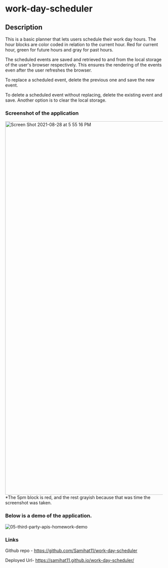 # work-day-scheduler

## Description

This is a basic planner that lets users schedule their work day hours. The hour blocks are color coded in relation to the current hour. Red for current hour, green for future hours and gray for past hours.

The scheduled events are saved and retrieved to and from the local storage of the user's browser respectively. This ensures the rendering of the events even after the user refreshes the browser.

To replace a scheduled event, delete the previous one and save the new event.

To delete a scheduled event without replacing, delete the existing event and save. Another option is to clear the local storage.

### Screenshot of the application

<img width="1194" alt="Screen Shot 2021-08-28 at 5 55 16 PM" src="https://user-images.githubusercontent.com/76274620/131232509-c24be277-3b8e-4846-837d-fb1998254d4c.png">
*The 5pm block is red, and the rest grayish because that was time the screenshot was taken.

### Below is a demo of the application.

![05-third-party-apis-homework-demo](https://user-images.githubusercontent.com/76274620/131232125-4bcbd8db-2d35-4b94-b74a-2f18a55b69db.gif)

### Links

Github repo - https://github.com/Samihat11/work-day-scheduler

Deployed Url- https://samihat11.github.io/work-day-scheduler/

